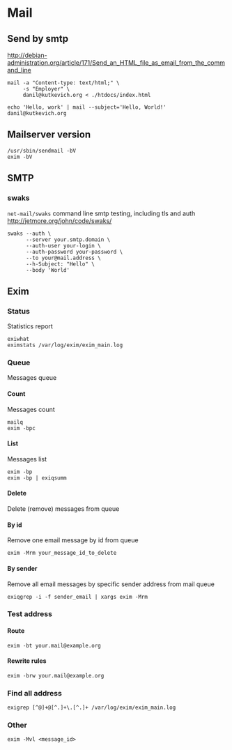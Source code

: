 # Mail

## Send by smtp

<http://debian-administration.org/article/171/Send_an_HTML_file_as_email_from_the_command_line>

    mail -a "Content-type: text/html;" \
         -s "Employer" \
         danil@kutkevich.org < ./htdocs/index.html

    echo 'Hello, work' | mail --subject='Hello, World!' danil@kutkevich.org

## Mailserver version

    /usr/sbin/sendmail -bV
    exim -bV

## SMTP

### swaks

`net-mail/swaks` command line smtp testing, including tls and auth
<http://jetmore.org/john/code/swaks/>

    swaks --auth \
          --server your.smtp.domain \
          --auth-user your-login \
          --auth-password your-password \
          --to your@mail.address \
          --h-Subject: "Hello" \
          --body 'World'

## Exim

### Status

Statistics report

    exiwhat
    eximstats /var/log/exim/exim_main.log

### Queue

Messages queue 

#### Count

Messages count

    mailq
    exim -bpc

#### List

Messages list

    exim -bp
    exim -bp | exiqsumm

#### Delete

Delete (remove) messages from queue

#### By id

Remove one email message by id from queue

    exim -Mrm your_message_id_to_delete

#### By sender

Remove all email messages by specific sender address from mail queue

    exiqgrep -i -f sender_email | xargs exim -Mrm

### Test address

#### Route

    exim -bt your.mail@example.org

#### Rewrite rules

    exim -brw your.mail@example.org

### Find all address

    exigrep [^@]+@[^.]+\.[^.]+ /var/log/exim/exim_main.log

### Other

    exim -Mvl <message_id>
